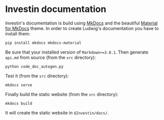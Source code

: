Investin documentation
====================

Investin's documentation is build using [MkDocs](https://www.mkdocs.org/) and the beautiful [Material for MkDocs](https://squidfunk.github.io/mkdocs-material/) theme.
In order to create Ludwig's documentation you have to install them:

```
pip install mkdocs mkdocs-material
```

Be sure that your installed version of `Markdown>=3.0.1`.
Then generate `api.md` from source (from the `src` directory):

```
python code_doc_autogen.py
```

Test it (from the `src` directory):

```
mkdocs serve
```

Finally build the static website (from the `src` directory):

```
mkdocs build
```

It will create the static website in `$Investin/docs/`.
